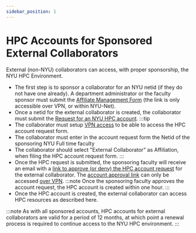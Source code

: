```yaml
---
sidebar_position: 1 
---
```


# HPC Accounts for Sponsored External Collaborators

External (non-NYU) collaborators can access, with proper sponsorship, the NYU HPC Environment.

-   The first step is to sponsor a collaborator for an NYU netid (if they do not have one already).  A department administrator or the faculty sponsor must submit the [Affiliate Management Form](https://identity.it.nyu.edu/identityiq/plugins/pluginPage.jsf?pn=AffiliateManagement) (the link is only accessible over VPN, or within NYU-Net).
-   Once a netid for the external collaborator is created, the collaborator must submit the [Request for an NYU HPC account](https://identity.it.nyu.edu/identityiq/workitem/commonWorkItem.jsf#/commonWorkItem/session).
:::tip
-   The collaborator must setup [VPN access][nyu vpn link] to be able to access the HPC account request form.
-   The collaborator must enter in the account request form the Netid of the sponsoring NYU Full time faculty
-   The collaborator should select "External Collaborator" as Affiliation, when filing the HPC account request form.
:::
-   Once the HPC request is submitted, the sponsoring faculty will receive an email with a [link to approve (or deny) the HPC account request](https://identity.it.nyu.edu/identityiq/workitem/workItems.jsf#/workItems) for the external collaborator. The [account approval link](https://identity.it.nyu.edu/identityiq/workitem/workItems.jsf#/workItems) can only be accessed [over VPN][nyu vpn link].
:::note
Once the sponsoring faculty approves the account request, the HPC account is created within one hour.
:::
-   Once the HPC account is created, the external collaborator can access HPC resources as described here.

:::note
As with all sponsored accounts, HPC accounts for external collaborators are valid for a period of 12 months, at which point a renewal process is required to continue access to the NYU HPC environment.
:::

[nyu vpn link]: https://www.nyu.edu/life/information-technology/infrastructure/network-services/vpn.html
